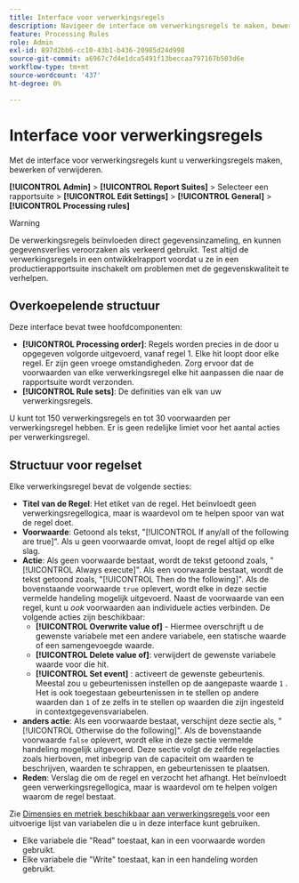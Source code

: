 ```yaml
---
title: Interface voor verwerkingsregels
description: Navigeer de interface om verwerkingsregels te maken, bewerken of verwijderen.
feature: Processing Rules
role: Admin
exl-id: 897d2bb6-cc10-43b1-b436-20985d24d998
source-git-commit: a6967c7d4e1dca5491f13beccaa797167b503d6e
workflow-type: tm+mt
source-wordcount: '437'
ht-degree: 0%

---
```


# Interface voor verwerkingsregels

Met de interface voor verwerkingsregels kunt u verwerkingsregels maken, bewerken of verwijderen.

**[!UICONTROL Admin]** > **[!UICONTROL Report Suites]** > Selecteer een rapportsuite > **[!UICONTROL Edit Settings]** > **[!UICONTROL General]** > **[!UICONTROL Processing rules]**

>[!WARNING]
>
>De verwerkingsregels beïnvloeden direct gegevensinzameling, en kunnen gegevensverlies veroorzaken als verkeerd gebruikt. Test altijd de verwerkingsregels in een ontwikkelrapport voordat u ze in een productierapportsuite inschakelt om problemen met de gegevenskwaliteit te verhelpen.

## Overkoepelende structuur

Deze interface bevat twee hoofdcomponenten:

* **[!UICONTROL Processing order]**: Regels worden precies in de door u opgegeven volgorde uitgevoerd, vanaf regel 1. Elke hit loopt door elke regel. Er zijn geen vroege omstandigheden. Zorg ervoor dat de voorwaarden van elke verwerkingsregel elke hit aanpassen die naar de rapportsuite wordt verzonden.
* **[!UICONTROL Rule sets]**: De definities van elk van uw verwerkingsregels.

U kunt tot 150 verwerkingsregels en tot 30 voorwaarden per verwerkingsregel hebben. Er is geen redelijke limiet voor het aantal acties per verwerkingsregel.

## Structuur voor regelset

Elke verwerkingsregel bevat de volgende secties:

* **Titel van de Regel**: Het etiket van de regel. Het beïnvloedt geen verwerkingsregellogica, maar is waardevol om te helpen spoor van wat de regel doet.
* **Voorwaarde**: Getoond als tekst, &quot;[!UICONTROL If any/all of the following are true]&quot;. Als u geen voorwaarde omvat, loopt de regel altijd op elke slag.
* **Actie**: Als geen voorwaarde bestaat, wordt de tekst getoond zoals, &quot;[!UICONTROL Always execute]&quot;. Als een voorwaarde bestaat, wordt de tekst getoond zoals, &quot;[!UICONTROL Then do the following]&quot;. Als de bovenstaande voorwaarde `true` oplevert, wordt elke in deze sectie vermelde handeling mogelijk uitgevoerd. Naast de voorwaarde van een regel, kunt u _ook_ voorwaarden aan individuele acties verbinden. De volgende acties zijn beschikbaar:
   * **[!UICONTROL Overwrite value of]** - Hiermee overschrijft u de gewenste variabele met een andere variabele, een statische waarde of een samengevoegde waarde.
   * **[!UICONTROL Delete value of]**: verwijdert de gewenste variabele waarde voor die hit.
   * **[!UICONTROL Set event]** : activeert de gewenste gebeurtenis. Meestal zou u gebeurtenissen instellen op de aangepaste waarde `1` . Het is ook toegestaan gebeurtenissen in te stellen op andere waarden dan `1` of ze zelfs in te stellen op waarden die zijn ingesteld in contextgegevensvariabelen.
* **anders actie**: Als een voorwaarde bestaat, verschijnt deze sectie als, &quot;[!UICONTROL Otherwise do the following]&quot;. Als de bovenstaande voorwaarde `false` oplevert, wordt elke in deze sectie vermelde handeling mogelijk uitgevoerd. Deze sectie volgt de zelfde regelacties zoals hierboven, met inbegrip van de capaciteit om waarden te beschrijven, waarden te schrappen, en gebeurtenissen te plaatsen.
* **Reden**: Verslag die om de regel en verzocht het afhangt. Het beïnvloedt geen verwerkingsregellogica, maar is waardevol om te helpen volgen waarom de regel bestaat.

Zie [ Dimensies en metriek beschikbaar aan verwerkingsregels ](pr-variables.md) voor een uitvoerige lijst van variabelen die u in deze interface kunt gebruiken.

* Elke variabele die &quot;Read&quot; toestaat, kan in een voorwaarde worden gebruikt.
* Elke variabele die &quot;Write&quot; toestaat, kan in een handeling worden gebruikt.
